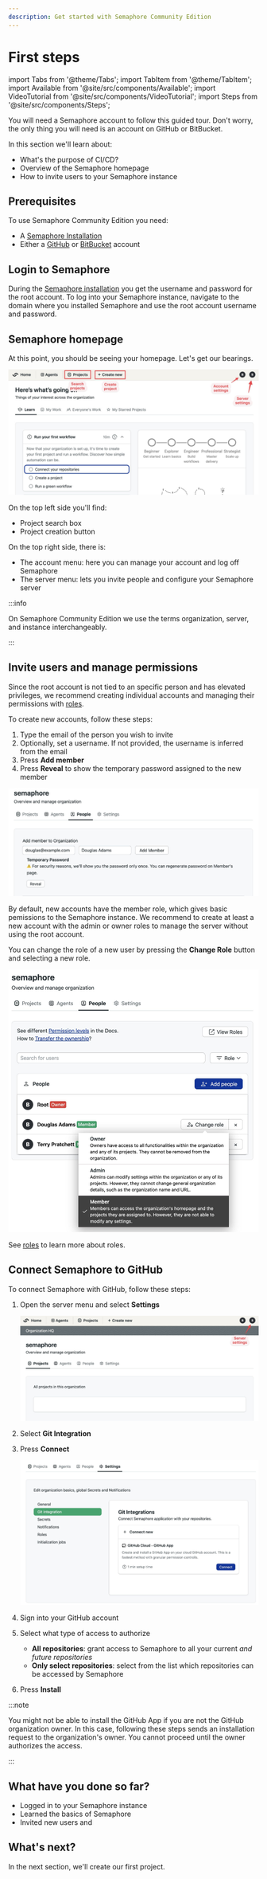 ```yaml
---
description: Get started with Semaphore Community Edition
---
```


# First steps

import Tabs from '@theme/Tabs';
import TabItem from '@theme/TabItem';
import Available from '@site/src/components/Available';
import VideoTutorial from '@site/src/components/VideoTutorial';
import Steps from '@site/src/components/Steps';

You will need a Semaphore account to follow this guided tour. Don't worry, the only thing you will need is an account on GitHub or BitBucket.

In this section we'll learn about:

- What's the purpose of CI/CD?
- Overview of the Semaphore homepage
- How to invite users to your Semaphore instance

## Prerequisites

To use Semaphore Community Edition you need:

- A [Semaphore Installation](../install)
- Either a [GitHub](https://github) or [BitBucket](https://bitbucket.org) account

## Login to Semaphore

During the [Semaphore installation](../install) you get the username and password for the root account. To log into your Semaphore instance, navigate to the domain where you installed Semaphore and use the root account username and password.

## Semaphore homepage

At this point, you should be seeing your homepage. Let's get our bearings.

![Semaphore homepage](./img/homepage.jpg)

On the top left side you'll find:

- Project search box
- Project creation button

On the top right side, there is:

- The account menu: here you can manage your account and log off Semaphore
- The server menu: lets you invite people and configure your Semaphore server

:::info

On Semaphore Community Edition we use the terms organization, server, and instance interchangeably.

:::

## Invite users and manage permissions

Since the root account is not tied to an specific person and has elevated privileges, we recommend creating individual accounts and managing their permissions with [roles](../../using-semaphore/rbac).

To create new accounts, follow these steps:

1. Type the email of the person you wish to invite
2. Optionally, set a username. If not provided, the username is inferred from the email
3. Press **Add member**
4. Press **Reveal** to show the temporary password assigned to the new member

![Add user screen](./img/add-user.jpg)

By default, new accounts have the member role, which gives basic pemissions to the Semaphore instance. We recommend to create at least a new account with the admin or owner roles to manage the server without using the root account.

You can change the role of a new user by pressing the **Change Role** button and selecting a new role.

![Changing user roles](./img/change-permissions.jpg)

See [roles](../../using-semaphore/rbac) to learn more about roles.

## Connect Semaphore to GitHub

To connect Semaphore with GitHub, follow these steps:

<Steps>

1. Open the server menu and select **Settings**

    ![Server menu](./img/server-menu.jpg)

2. Select **Git Integration**
3. Press **Connect**

    ![Connect GitHub Integration](./img/github-connect-button.jpg)

4. Sign into your GitHub account
5. Select what type of access to authorize

    - **All repositories**: grant access to Semaphore to all your current *and future repositories*
    - **Only select repositories**: select from the list which repositories can be accessed by Semaphore

6. Press **Install**

</Steps>

:::note

You might not be able to install the GitHub App if you are not the GitHub organization owner. In this case, following these steps sends an installation request to the organization's owner. You cannot proceed until the owner authorizes the access.

:::

## What have you done so far?

- Logged in to your Semaphore instance
- Learned the basics of Semaphore
- Invited new users and 

## What's next?

In the next section, we'll create our first project.
